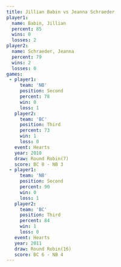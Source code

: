 ```yaml
---
title: Jillian Babin vs Jeanna Schraeder
player1:                 
  name: Babin, Jillian   
  percent: 85            
  wins: 0                
  losses: 2              
player2:                 
  name: Schraeder, Jeanna
  percent: 79            
  wins: 2                
  losses: 0              
games:
 - player1:          
     team: 'NB'      
     position: Second
     percent: 78     
     win: 0          
     loss: 1         
   player2:         
     team: 'BC'     
     position: Third
     percent: 73    
     win: 1         
     loss: 0        
   event: Hearts       
   year: 2010          
   draw: Round Robin(7)
   score: BC 8 - NB 3  
 - player1:          
     team: 'NB'      
     position: Second
     percent: 90     
     win: 0          
     loss: 1         
   player2:         
     team: 'BC'     
     position: Third
     percent: 84    
     win: 1         
     loss: 0        
   event: Hearts        
   year: 2011           
   draw: Round Robin(16)
   score: BC 6 - NB 4   
---
```

